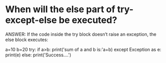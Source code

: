 # When will the else part of try-except-else be executed?

ANSWER:
If the code inside the try block doesn’t raise an exception, the else block executes:

a=10
b=20
try:
    if a>b:
        print('sum of a and b is:'a+b)
except Exception as e:
    print(e)
else:
    print('Success....')